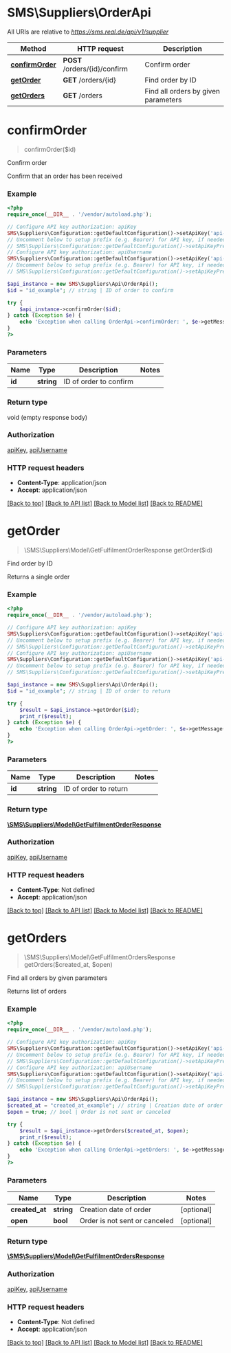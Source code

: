 # SMS\Suppliers\OrderApi

All URIs are relative to *https://sms.real.de/api/v1/supplier*

Method | HTTP request | Description
------------- | ------------- | -------------
[**confirmOrder**](OrderApi.md#confirmOrder) | **POST** /orders/{id}/confirm | Confirm order
[**getOrder**](OrderApi.md#getOrder) | **GET** /orders/{id} | Find order by ID
[**getOrders**](OrderApi.md#getOrders) | **GET** /orders | Find all orders by given parameters


# **confirmOrder**
> confirmOrder($id)

Confirm order

Confirm that an order has been received

### Example
```php
<?php
require_once(__DIR__ . '/vendor/autoload.php');

// Configure API key authorization: apiKey
SMS\Suppliers\Configuration::getDefaultConfiguration()->setApiKey('api-key', 'YOUR_API_KEY');
// Uncomment below to setup prefix (e.g. Bearer) for API key, if needed
// SMS\Suppliers\Configuration::getDefaultConfiguration()->setApiKeyPrefix('api-key', 'Bearer');
// Configure API key authorization: apiUsername
SMS\Suppliers\Configuration::getDefaultConfiguration()->setApiKey('api-username', 'YOUR_API_KEY');
// Uncomment below to setup prefix (e.g. Bearer) for API key, if needed
// SMS\Suppliers\Configuration::getDefaultConfiguration()->setApiKeyPrefix('api-username', 'Bearer');

$api_instance = new SMS\Suppliers\Api\OrderApi();
$id = "id_example"; // string | ID of order to confirm

try {
    $api_instance->confirmOrder($id);
} catch (Exception $e) {
    echo 'Exception when calling OrderApi->confirmOrder: ', $e->getMessage(), PHP_EOL;
}
?>
```

### Parameters

Name | Type | Description  | Notes
------------- | ------------- | ------------- | -------------
 **id** | **string**| ID of order to confirm |

### Return type

void (empty response body)

### Authorization

[apiKey](../../README.md#apiKey), [apiUsername](../../README.md#apiUsername)

### HTTP request headers

 - **Content-Type**: application/json
 - **Accept**: application/json

[[Back to top]](#) [[Back to API list]](../../README.md#documentation-for-api-endpoints) [[Back to Model list]](../../README.md#documentation-for-models) [[Back to README]](../../README.md)

# **getOrder**
> \SMS\Suppliers\Model\GetFulfilmentOrderResponse getOrder($id)

Find order by ID

Returns a single order

### Example
```php
<?php
require_once(__DIR__ . '/vendor/autoload.php');

// Configure API key authorization: apiKey
SMS\Suppliers\Configuration::getDefaultConfiguration()->setApiKey('api-key', 'YOUR_API_KEY');
// Uncomment below to setup prefix (e.g. Bearer) for API key, if needed
// SMS\Suppliers\Configuration::getDefaultConfiguration()->setApiKeyPrefix('api-key', 'Bearer');
// Configure API key authorization: apiUsername
SMS\Suppliers\Configuration::getDefaultConfiguration()->setApiKey('api-username', 'YOUR_API_KEY');
// Uncomment below to setup prefix (e.g. Bearer) for API key, if needed
// SMS\Suppliers\Configuration::getDefaultConfiguration()->setApiKeyPrefix('api-username', 'Bearer');

$api_instance = new SMS\Suppliers\Api\OrderApi();
$id = "id_example"; // string | ID of order to return

try {
    $result = $api_instance->getOrder($id);
    print_r($result);
} catch (Exception $e) {
    echo 'Exception when calling OrderApi->getOrder: ', $e->getMessage(), PHP_EOL;
}
?>
```

### Parameters

Name | Type | Description  | Notes
------------- | ------------- | ------------- | -------------
 **id** | **string**| ID of order to return |

### Return type

[**\SMS\Suppliers\Model\GetFulfilmentOrderResponse**](../Model/GetFulfilmentOrderResponse.md)

### Authorization

[apiKey](../../README.md#apiKey), [apiUsername](../../README.md#apiUsername)

### HTTP request headers

 - **Content-Type**: Not defined
 - **Accept**: application/json

[[Back to top]](#) [[Back to API list]](../../README.md#documentation-for-api-endpoints) [[Back to Model list]](../../README.md#documentation-for-models) [[Back to README]](../../README.md)

# **getOrders**
> \SMS\Suppliers\Model\GetFulfilmentOrdersResponse getOrders($created_at, $open)

Find all orders by given parameters

Returns list of orders

### Example
```php
<?php
require_once(__DIR__ . '/vendor/autoload.php');

// Configure API key authorization: apiKey
SMS\Suppliers\Configuration::getDefaultConfiguration()->setApiKey('api-key', 'YOUR_API_KEY');
// Uncomment below to setup prefix (e.g. Bearer) for API key, if needed
// SMS\Suppliers\Configuration::getDefaultConfiguration()->setApiKeyPrefix('api-key', 'Bearer');
// Configure API key authorization: apiUsername
SMS\Suppliers\Configuration::getDefaultConfiguration()->setApiKey('api-username', 'YOUR_API_KEY');
// Uncomment below to setup prefix (e.g. Bearer) for API key, if needed
// SMS\Suppliers\Configuration::getDefaultConfiguration()->setApiKeyPrefix('api-username', 'Bearer');

$api_instance = new SMS\Suppliers\Api\OrderApi();
$created_at = "created_at_example"; // string | Creation date of order
$open = true; // bool | Order is not sent or canceled

try {
    $result = $api_instance->getOrders($created_at, $open);
    print_r($result);
} catch (Exception $e) {
    echo 'Exception when calling OrderApi->getOrders: ', $e->getMessage(), PHP_EOL;
}
?>
```

### Parameters

Name | Type | Description  | Notes
------------- | ------------- | ------------- | -------------
 **created_at** | **string**| Creation date of order | [optional]
 **open** | **bool**| Order is not sent or canceled | [optional]

### Return type

[**\SMS\Suppliers\Model\GetFulfilmentOrdersResponse**](../Model/GetFulfilmentOrdersResponse.md)

### Authorization

[apiKey](../../README.md#apiKey), [apiUsername](../../README.md#apiUsername)

### HTTP request headers

 - **Content-Type**: Not defined
 - **Accept**: application/json

[[Back to top]](#) [[Back to API list]](../../README.md#documentation-for-api-endpoints) [[Back to Model list]](../../README.md#documentation-for-models) [[Back to README]](../../README.md)

